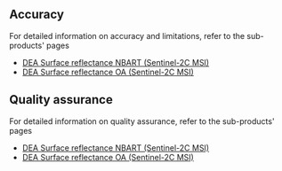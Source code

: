 ## Accuracy

For detailed information on accuracy and limitations, refer to the sub-products' pages

* [DEA Surface reflectance NBART (Sentinel-2C MSI)](/data/product/dea-surface-reflectance-nbart-sentinel-2c-msi/)
* [DEA Surface reflectance OA (Sentinel-2C MSI)](/data/product/dea-surface-reflectance-oa-sentinel-2c-msi/)

## Quality assurance

For detailed information on quality assurance, refer to the sub-products' pages

* [DEA Surface reflectance NBART (Sentinel-2C MSI)](/data/product/dea-surface-reflectance-nbart-sentinel-2c-msi/)
* [DEA Surface reflectance OA (Sentinel-2C MSI)](/data/product/dea-surface-reflectance-oa-sentinel-2c-msi/)

